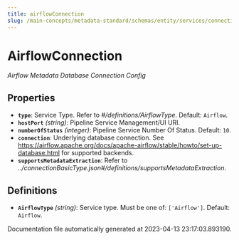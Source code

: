 ```yaml
---
title: airflowConnection
slug: /main-concepts/metadata-standard/schemas/entity/services/connections/pipeline/airflowconnection
---
```


# AirflowConnection

*Airflow Metadata Database Connection Config*

## Properties

- **`type`**: Service Type. Refer to *#/definitions/AirflowType*. Default: `Airflow`.
- **`hostPort`** *(string)*: Pipeline Service Management/UI URI.
- **`numberOfStatus`** *(integer)*: Pipeline Service Number Of Status. Default: `10`.
- **`connection`**: Underlying database connection. See https://airflow.apache.org/docs/apache-airflow/stable/howto/set-up-database.html for supported backends.
- **`supportsMetadataExtraction`**: Refer to *../connectionBasicType.json#/definitions/supportsMetadataExtraction*.
## Definitions

- **`AirflowType`** *(string)*: Service type. Must be one of: `['Airflow']`. Default: `Airflow`.


Documentation file automatically generated at 2023-04-13 23:17:03.893190.
